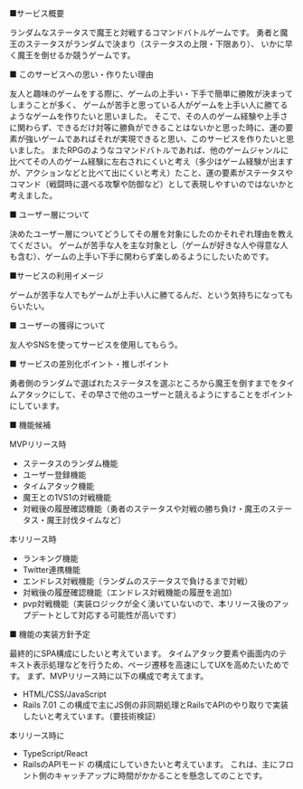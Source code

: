 ■サービス概要

ランダムなステータスで魔王と対戦するコマンドバトルゲームです。
勇者と魔王のステータスがランダムで決まり（ステータスの上限・下限あり）、
いかに早く魔王を倒せるか競うゲームです。

■ このサービスへの思い・作りたい理由

友人と趣味のゲームをする際に、ゲームの上手い・下手で簡単に勝敗が決まってしまうことが多く、
ゲームが苦手と思っている人がゲームを上手い人に勝てるようなゲームを作りたいと思いました。
そこで、その人のゲーム経験や上手さに関わらず、できるだけ対等に勝負ができることはないかと思った時に、運の要素が強いゲームであればそれが実現できると思い、このサービスを作りたいと思いました。
またRPGのようなコマンドバトルであれば、他のゲームジャンルに比べてその人のゲーム経験に左右されにくいと考え（多少はゲーム経験が出ますが、アクションなどと比べて出にくいと考え）たこと、運の要素がステータスやコマンド（戦闘時に選べる攻撃や防御など）として表現しやすいのではないかと考えました。

■ ユーザー層について

決めたユーザー層についてどうしてその層を対象にしたのかそれぞれ理由を教えてください。
ゲームが苦手な人を主な対象とし（ゲームが好きな人や得意な人も含む）、ゲームの上手い下手に関わらず楽しめるようにしたいためです。

■サービスの利用イメージ

ゲームが苦手な人でもゲームが上手い人に勝てるんだ、という気持ちになってもらいたい。

■ ユーザーの獲得について

友人やSNSを使ってサービスを使用してもらう。

■ サービスの差別化ポイント・推しポイント

勇者側のランダムで選ばれたステータスを選ぶところから魔王を倒すまでをタイムアタックにして、その早さで他のユーザーと競えるようにすることをポイントにしています。

■ 機能候補

MVPリリース時
- ステータスのランダム機能
- ユーザー登録機能
- タイムアタック機能
- 魔王との1VS1の対戦機能
- 対戦後の履歴確認機能（勇者のステータスや対戦の勝ち負け・魔王のステータス・魔王討伐タイムなど）

本リリース時
- ランキング機能
- Twitter連携機能
- エンドレス対戦機能（ランダムのステータスで負けるまで対戦）
- 対戦後の履歴確認機能（エンドレス対戦機能の履歴を追加）
- pvp対戦機能（実装ロジックが全く湧いていないので、本リリース後のアップデートとして対応する可能性が高いです）

■ 機能の実装方針予定

最終的にSPA構成にしたいと考えています。
タイムアタック要素や画面内のテキスト表示処理などを行うため、ページ遷移を高速にしてUXを高めたいためです。
まず、MVPリリース時に以下の構成で考えてます。
- HTML/CSS/JavaScript
- Rails 7.01
この構成で主にJS側の非同期処理とRailsでAPIのやり取りで実装したいと考えています。（要技術検証）

本リリース時に
- TypeScript/React
- RailsのAPIモード
の構成にしていきたいと考えています。
これは、主にフロント側のキャッチアップに時間がかかることを懸念してのことです。

